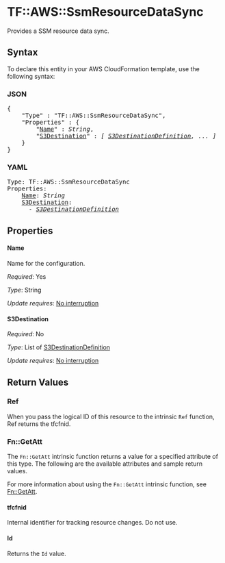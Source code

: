 # TF::AWS::SsmResourceDataSync

Provides a SSM resource data sync.

## Syntax

To declare this entity in your AWS CloudFormation template, use the following syntax:

### JSON

<pre>
{
    "Type" : "TF::AWS::SsmResourceDataSync",
    "Properties" : {
        "<a href="#name" title="Name">Name</a>" : <i>String</i>,
        "<a href="#s3destination" title="S3Destination">S3Destination</a>" : <i>[ <a href="s3destinationdefinition.md">S3DestinationDefinition</a>, ... ]</i>
    }
}
</pre>

### YAML

<pre>
Type: TF::AWS::SsmResourceDataSync
Properties:
    <a href="#name" title="Name">Name</a>: <i>String</i>
    <a href="#s3destination" title="S3Destination">S3Destination</a>: <i>
      - <a href="s3destinationdefinition.md">S3DestinationDefinition</a></i>
</pre>

## Properties

#### Name

Name for the configuration.

_Required_: Yes

_Type_: String

_Update requires_: [No interruption](https://docs.aws.amazon.com/AWSCloudFormation/latest/UserGuide/using-cfn-updating-stacks-update-behaviors.html#update-no-interrupt)

#### S3Destination

_Required_: No

_Type_: List of <a href="s3destinationdefinition.md">S3DestinationDefinition</a>

_Update requires_: [No interruption](https://docs.aws.amazon.com/AWSCloudFormation/latest/UserGuide/using-cfn-updating-stacks-update-behaviors.html#update-no-interrupt)

## Return Values

### Ref

When you pass the logical ID of this resource to the intrinsic `Ref` function, Ref returns the tfcfnid.

### Fn::GetAtt

The `Fn::GetAtt` intrinsic function returns a value for a specified attribute of this type. The following are the available attributes and sample return values.

For more information about using the `Fn::GetAtt` intrinsic function, see [Fn::GetAtt](https://docs.aws.amazon.com/AWSCloudFormation/latest/UserGuide/intrinsic-function-reference-getatt.html).

#### tfcfnid

Internal identifier for tracking resource changes. Do not use.

#### Id

Returns the <code>Id</code> value.

